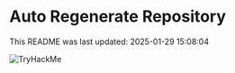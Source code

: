 # Auto Regenerate Repository

This README was last updated: 2025-01-29 15:08:04

 ![TryHackMe](https://tryhackme.com/badge/533634)